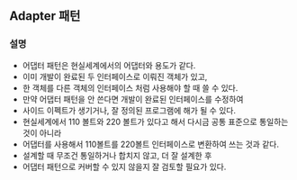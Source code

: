 ## Adapter 패턴

### 설명

- 어댑터 패턴은 현실세계에서의 어댑터와 용도가 같다.
- 이미 개발이 완료된 두 인터페이스로 이뤄진 객체가 있고,
- 한 객체를 다른 객체의 인터페이스 처럼 사용해야 할 때 쓸 수 있다.
- 만약 어댑터 패턴을 안 쓴다면 개발이 완료된 인터페이스를 수정하여
- 사이드 이펙트가 생기거나, 잘 정의된 프로그램에 해가 될 수 있다.
- 현실세계에서 110 볼트와 220 볼트가 있다고 해서 다시금 공통 표준으로 통일하는 것이 아니라
- 어댑터를 사용해서 110볼트를 220볼트 인터페이스로 변환하여 쓰는 것과 같다.
- 설계할 때 무조건 통일하거나 합치지 않고, 더 잘 설계한 후
- 어댑터 패턴으로 커버할 수 있지 않을지 잘 검토할 필요가 있다.

